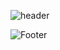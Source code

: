![header](https://capsule-render.vercel.app/api?type=waving&color=auto&width=1920&height=300&section=header&text=youngmin%20Cho&fontSize=90)


![Footer](https://capsule-render.vercel.app/api?type=waving&color=auto&height=200&section=footer)